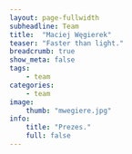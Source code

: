```yaml
---
layout: page-fullwidth
subheadline: Team
title:  "Maciej Węgierek"
teaser: "Faster than light."
breadcrumb: true
show_meta: false
tags:
    - team
categories:
    - team
image:
    thumb: "mwegiere.jpg"
info:
    title: "Prezes."
    full: false
---
```

